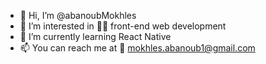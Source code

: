 - 👋 Hi, I’m @abanoubMokhles
- 👀 I’m interested in 👨‍💻 front-end web development
- 🌱 I’m currently learning React Native
- 📫 You can reach me at 📧 mokhles.abanoub1@gmail.com

<!---
abanoubMokhles/abanoubMokhles is a ✨ special ✨ repository because its `README.md` (this file) appears on your GitHub profile.
You can click the Preview link to take a look at your changes.
--->
